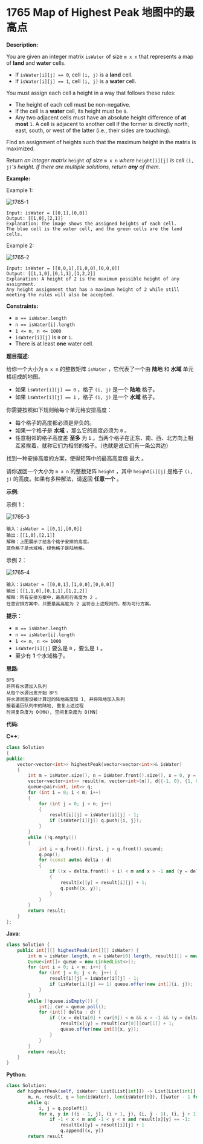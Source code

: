# 1765 Map of Highest Peak 地图中的最高点

__Description:__

You are given an integer matrix `isWater` of size `m x n` that represents a map of __land__ and __water__ cells.

- If `isWater[i][j] == 0`, cell `(i, j)` is a __land__ cell.
- If `isWater[i][j] == 1`, cell `(i, j)` is a __water__ cell.

You must assign each cell a height in a way that follows these rules:

- The height of each cell must be non-negative.
- If the cell is a __water__ cell, its height must be `0`.
- Any two adjacent cells must have an absolute height difference of __at most__ `1`. A cell is adjacent to another cell if the former is directly north, east, south, or west of the latter (i.e., their sides are touching).

Find an assignment of heights such that the maximum height in the matrix is maximized.

Return _an integer matrix_ `height` _of size_ `m x n` _where_ `height[i][j]` _is cell_ `(i, j)`_'s height. If there are multiple solutions, return __any__ of them_.

__Example:__

Example 1:

![1765-1](https://assets.leetcode.com/uploads/2021/01/10/screenshot-2021-01-11-at-82045-am.png)

```text
Input: isWater = [[0,1],[0,0]]
Output: [[1,0],[2,1]]
Explanation: The image shows the assigned heights of each cell.
The blue cell is the water cell, and the green cells are the land cells.
```

Example 2:

![1765-2](https://assets.leetcode.com/uploads/2021/01/10/screenshot-2021-01-11-at-82050-am.png)

```text
Input: isWater = [[0,0,1],[1,0,0],[0,0,0]]
Output: [[1,1,0],[0,1,1],[1,2,2]]
Explanation: A height of 2 is the maximum possible height of any assignment.
Any height assignment that has a maximum height of 2 while still meeting the rules will also be accepted.
```

__Constraints:__

- `m == isWater.length`
- `n == isWater[i].length`
- `1 <= m, n <= 1000`
- `isWater[i][j]` is `0` or `1`.
- There is at least __one__ water cell.

__题目描述:__

给你一个大小为 `m x n` 的整数矩阵 `isWater` ，它代表了一个由 __陆地__ 和 __水域__ 单元格组成的地图。

- 如果 `isWater[i][j] == 0` ，格子 `(i, j)` 是一个 __陆地__ 格子。
- 如果 `isWater[i][j] == 1` ，格子 `(i, j)` 是一个 __水域__ 格子。

你需要按照如下规则给每个单元格安排高度：

- 每个格子的高度都必须是非负的。
- 如果一个格子是 __水域__ ，那么它的高度必须为 `0` 。
- 任意相邻的格子高度差 __至多__ 为 `1` 。当两个格子在正东、南、西、北方向上相互紧挨着，就称它们为相邻的格子。（也就是说它们有一条公共边）

找到一种安排高度的方案，使得矩阵中的最高高度值 最大 。

请你返回一个大小为 `m x n` 的整数矩阵 `height` ，其中 `height[i][j]` 是格子 `(i, j)` 的高度。如果有多种解法，请返回 __任意一个__ 。

__示例:__

示例 1：

![1765-3](https://assets.leetcode.com/uploads/2021/01/10/screenshot-2021-01-11-at-82045-am.png)

```text
输入：isWater = [[0,1],[0,0]]
输出：[[1,0],[2,1]]
解释：上图展示了给各个格子安排的高度。
蓝色格子是水域格，绿色格子是陆地格。
```

示例 2：

![1765-4](https://assets.leetcode.com/uploads/2021/01/10/screenshot-2021-01-11-at-82050-am.png)

```text
输入：isWater = [[0,0,1],[1,0,0],[0,0,0]]
输出：[[1,1,0],[0,1,1],[1,2,2]]
解释：所有安排方案中，最高可行高度为 2 。
任意安排方案中，只要最高高度为 2 且符合上述规则的，都为可行方案。
```

__提示：__

- `m == isWater.length`
- `n == isWater[i].length`
- `1 <= m, n <= 1000`
- `isWater[i][j]` 要么是 `0` ，要么是 `1` 。
- 至少有 __1__ 个水域格子。

__思路:__

```text
BFS
将所有水源加入队列
从每个水源出发开始 BFS
将水源周围没被计算过的陆地高度加 1, 并将陆地加入队列
接着遍历队列中的陆地, 重复上述过程
时间复杂度为 O(MN), 空间复杂度为 O(MN)
```

__代码:__

__C++__:

```C++
class Solution 
{
public:
    vector<vector<int>> highestPeak(vector<vector<int>>& isWater) 
    {
        int m = isWater.size(), n = isWater.front().size(), x = 0, y = 0;
        vector<vector<int>> result(m, vector<int>(n)), d{{-1, 0}, {1, 0}, {0, -1}, {0, 1}};
        queue<pair<int, int>> q;
        for (int i = 0; i < m; i++) 
        {
            for (int j = 0; j < n; j++) 
            {
                result[i][j] = isWater[i][j] - 1;
                if (isWater[i][j]) q.push({i, j});
            }
        }
        while (!q.empty()) 
        {
            int i = q.front().first, j = q.front().second;
            q.pop();
            for (const auto& delta : d) 
            {
                if ((x = delta.front() + i) < m and x > -1 and (y = delta.back() + j) < n and y > -1 and result[x][y] == -1) 
                {
                    result[x][y] = result[i][j] + 1;
                    q.push({x, y});
                }
            }
        }
        return result;
    }
};
```

__Java__:

```Java
class Solution {
    public int[][] highestPeak(int[][] isWater) {
        int m = isWater.length, n = isWater[0].length, result[][] = new int[m][n], d[][] = new int[][]{{-1, 0}, {1, 0}, {0, -1}, {0, 1}}, x = 0, y = 0;
        Queue<int[]> queue = new LinkedList<>();
        for (int i = 0; i < m; i++) {
            for (int j = 0; j < n; j++) {
                result[i][j] = isWater[i][j] - 1;
                if (isWater[i][j] == 1) queue.offer(new int[]{i, j});
            }
        }
        while (!queue.isEmpty()) {
            int[] cur = queue.poll();
            for (int[] delta : d) {
                if ((x = delta[0] + cur[0]) < m && x > -1 && (y = delta[1] + cur[1]) < n && y > -1 && result[x][y] == -1) {
                    result[x][y] = result[cur[0]][cur[1]] + 1;
                    queue.offer(new int[]{x, y});
                }
            }
        }
        return result;
    }
}
```

__Python__:

```Python
class Solution:
    def highestPeak(self, isWater: List[List[int]]) -> List[List[int]]:
        m, n, result, q = len(isWater), len(isWater[0]), [[water - 1 for water in row] for row in isWater], deque((i, j) for i, row in enumerate(isWater) for j, water in enumerate(row) if water)
        while q:
            i, j = q.popleft()
            for x, y in ((i - 1, j), (i + 1, j), (i, j - 1), (i, j + 1)):
                if -1 < x < m and -1 < y < n and result[x][y] == -1:
                    result[x][y] = result[i][j] + 1
                    q.append((x, y))
        return result
```
